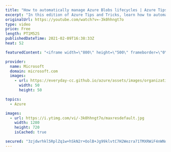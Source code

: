 ```yaml
---
title: "How to automatically manage Azure Blobs lifecycles | Azure Tips and Tricks"
excerpt: "In this edition of Azure Tips and Tricks, learn how to automatically manage Microsoft Azure Blobs lifecycles.   For more tips and tricks, visit: https://aka.ms/azuretipsandtricks  Get started with 12 months of free services and $200 USD in credit. Create your free account today with Microsoft Azure:"
originalUrl: https://youtube.com/watch?v=-3k0hhngt7o
type: video
price: Free
length: PT1M52S
publishedDateTime: 2021-02-09T16:38:33Z
heat: 52

featuredContent: "<iframe width=\"800\" height=\"500\" frameborder=\"0\" src=\"https://www.youtube.com/embed/-3k0hhngt7o\" allow=\"accelerometer; autoplay; encrypted-media; gyroscope; picture-in-picture\" allowfullscreen></iframe>"

provider:
  name: Microsoft
  domain: microsoft.com
  images:
    - url: https://everyday-cc.github.io/azure/assets/images/organizations/microsoft.com-50x50.jpg
      width: 50
      height: 50

topics:
  - Azure

images:
  - url: https://i.ytimg.com/vi/-3k0hhngt7o/maxresdefault.jpg
    width: 1280
    height: 720
    isCached: true

secured: "3zjdwrhkl5RplZq1w+hSkN2r+OolB+Jg99klvtC7H2Wezra71TMXRWiF4nWNqMbEjcO2W4sviV5+7z2yFDQJWLDq5mbaHs6DZZN3wXwRL9G3lak+3IxwnsRprDRNsHuXMORoDeWDHtZUtyqsWU1T0dLol6R8pSobbdBjRF0PelgIbA7Zon0/rAVe2/VpH6tDAsg1qay7lYo3HyNdRCJH1mqmDAGal8rk5U+pXvVoBln2oM/or8ObOIZ7kZ2bT/mA5wbr3W9zAxLe2LU60gq59tvSL0FXwvK2zOkVRpnzpJJb2riNM2wSqk3Y9RNNkLHkUjT/f4nIFMRUn1DMINGATQiBClCnTSwDhjp/1fOaEyE7cV1un8yFQQByS5MAFxxe2OkJSBJ1+u30NnI2Gy2vH8Qwpd62U5KPOoe8za3Mmpw=;ZlcIos6MS8D69L4xvGeXSw=="
---
```


